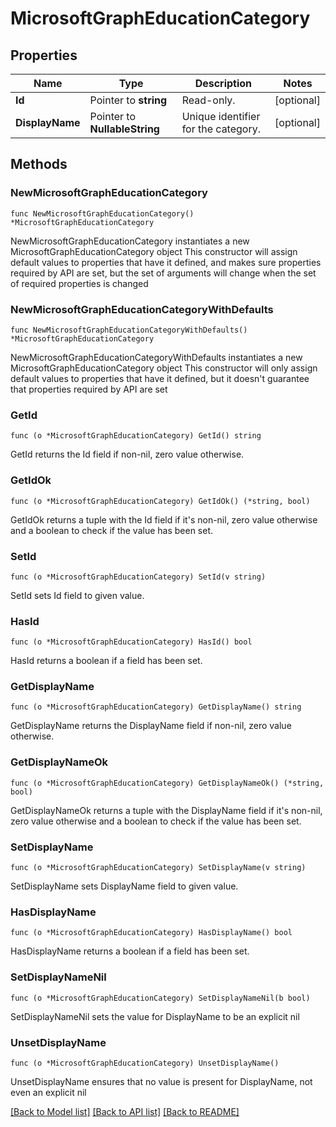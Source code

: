 # MicrosoftGraphEducationCategory

## Properties

Name | Type | Description | Notes
------------ | ------------- | ------------- | -------------
**Id** | Pointer to **string** | Read-only. | [optional] 
**DisplayName** | Pointer to **NullableString** | Unique identifier for the category. | [optional] 

## Methods

### NewMicrosoftGraphEducationCategory

`func NewMicrosoftGraphEducationCategory() *MicrosoftGraphEducationCategory`

NewMicrosoftGraphEducationCategory instantiates a new MicrosoftGraphEducationCategory object
This constructor will assign default values to properties that have it defined,
and makes sure properties required by API are set, but the set of arguments
will change when the set of required properties is changed

### NewMicrosoftGraphEducationCategoryWithDefaults

`func NewMicrosoftGraphEducationCategoryWithDefaults() *MicrosoftGraphEducationCategory`

NewMicrosoftGraphEducationCategoryWithDefaults instantiates a new MicrosoftGraphEducationCategory object
This constructor will only assign default values to properties that have it defined,
but it doesn't guarantee that properties required by API are set

### GetId

`func (o *MicrosoftGraphEducationCategory) GetId() string`

GetId returns the Id field if non-nil, zero value otherwise.

### GetIdOk

`func (o *MicrosoftGraphEducationCategory) GetIdOk() (*string, bool)`

GetIdOk returns a tuple with the Id field if it's non-nil, zero value otherwise
and a boolean to check if the value has been set.

### SetId

`func (o *MicrosoftGraphEducationCategory) SetId(v string)`

SetId sets Id field to given value.

### HasId

`func (o *MicrosoftGraphEducationCategory) HasId() bool`

HasId returns a boolean if a field has been set.

### GetDisplayName

`func (o *MicrosoftGraphEducationCategory) GetDisplayName() string`

GetDisplayName returns the DisplayName field if non-nil, zero value otherwise.

### GetDisplayNameOk

`func (o *MicrosoftGraphEducationCategory) GetDisplayNameOk() (*string, bool)`

GetDisplayNameOk returns a tuple with the DisplayName field if it's non-nil, zero value otherwise
and a boolean to check if the value has been set.

### SetDisplayName

`func (o *MicrosoftGraphEducationCategory) SetDisplayName(v string)`

SetDisplayName sets DisplayName field to given value.

### HasDisplayName

`func (o *MicrosoftGraphEducationCategory) HasDisplayName() bool`

HasDisplayName returns a boolean if a field has been set.

### SetDisplayNameNil

`func (o *MicrosoftGraphEducationCategory) SetDisplayNameNil(b bool)`

 SetDisplayNameNil sets the value for DisplayName to be an explicit nil

### UnsetDisplayName
`func (o *MicrosoftGraphEducationCategory) UnsetDisplayName()`

UnsetDisplayName ensures that no value is present for DisplayName, not even an explicit nil

[[Back to Model list]](../README.md#documentation-for-models) [[Back to API list]](../README.md#documentation-for-api-endpoints) [[Back to README]](../README.md)


